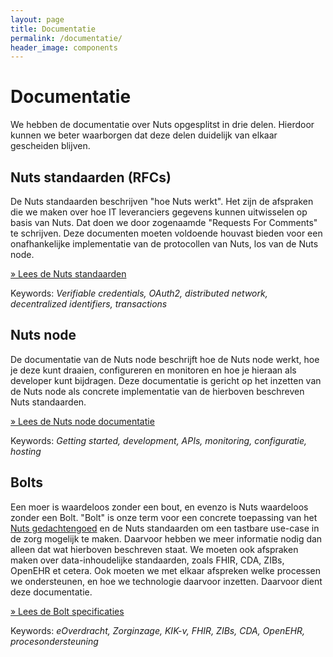 ```yaml
---
layout: page
title: Documentatie
permalink: /documentatie/
header_image: components
---
```


# Documentatie

We hebben de documentatie over Nuts opgesplitst in drie delen. Hierdoor kunnen
we beter waarborgen dat deze delen duidelijk van elkaar gescheiden blijven.

## Nuts standaarden (RFCs)

De Nuts standaarden beschrijven "hoe Nuts werkt". Het zijn de afspraken die we
maken over hoe IT leveranciers gegevens kunnen uitwisselen op basis van Nuts.
Dat doen we door zogenaamde "Requests For Comments" te schrijven. Deze
documenten moeten voldoende houvast bieden voor een onafhankelijke implementatie
van de protocollen van Nuts, los van de Nuts node.

[&raquo; Lees de Nuts standaarden](https://nuts-foundation.gitbook.io/)

Keywords: _Verifiable credentials, OAuth2, distributed network, decentralized identifiers, transactions_

## Nuts node

De documentatie van de Nuts node beschrijft hoe de Nuts node werkt, hoe je deze
kunt draaien, configureren en monitoren en hoe je hieraan als developer kunt
bijdragen. Deze documentatie is gericht op het inzetten van de Nuts node als
concrete implementatie van de hierboven beschreven Nuts standaarden.

[&raquo; Lees de Nuts node documentatie](https://nuts-node.readthedocs.io/)

Keywords: _Getting started, development, APIs, monitoring, configuratie, hosting_

## Bolts

Een moer is waardeloos zonder een bout, en evenzo is Nuts waardeloos zonder een
Bolt. "Bolt" is onze term voor een concrete toepassing van het [Nuts
gedachtengoed](/manifest) en de Nuts standaarden om een tastbare use-case in de
zorg mogelijk te maken. Daarvoor hebben we meer informatie nodig dan alleen dat
wat hierboven beschreven staat. We moeten ook afspraken maken over
data-inhoudelijke standaarden, zoals FHIR, CDA, ZIBs, OpenEHR et cetera. Ook
moeten we met elkaar afspreken welke processen we ondersteunen, en hoe we
technologie daarvoor inzetten. Daarvoor dient deze documentatie.

[&raquo; Lees de Bolt specificaties](https://nuts-foundation.gitbook.io/bolts/)

Keywords: _eOverdracht, Zorginzage, KIK-v, FHIR, ZIBs, CDA, OpenEHR, procesondersteuning_
